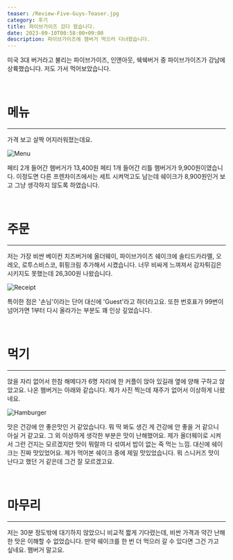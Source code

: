 ```yaml
---
teaser: /Review-Five-Guys-Teaser.jpg
category: 후기
title: 파이브가이즈 갔다 왔습니다.
date: 2023-09-10T00:58:00+09:00
description: 파이브가이즈에 햄버거 먹으러 다녀왔습니다.
---
```


미국 3대 버거라고 불리는 파이브가이즈, 인앤아웃, 쉑쉑버거 중 파이브가이즈가 강남에 상륙했습니다. 저도 가서 먹어보았습니다.

<br />

# 메뉴

---

가격 보고 살짝 어지러워졌는데요.

![Menu](/Review-Five-Guys-Menu.jpg)

페티 2개 들어간 햄버거가 13,400원 페티 1개 들어간 리틀 햄버거가 9,900원이였습니다. 이정도면 다른 프렌차이즈에서는 세트 시켜먹고도 남는데 쉐이크가 8,900원인거 보고 그냥 생각하지 않도록 하였습니다.

<br />

# 주문

---

저는 가장 비싼 베이컨 치즈버거에 올더웨이, 파이브가이즈 쉐이크에 솔티드카라멜, 오레오, 로투스비스코, 휘핑크림 추가해서 시켰습니다. 너무 비싸게 느껴져서 감자튀김은 시키지도 못했는데 26,300원 나왔습니다.

![Receipt](/Review-Five-Guys-Receipt.jpg)

특이한 점은 '손님'이라는 단어 대신에 'Guest'라고 하더라고요. 또한 번호표가 99번이 넘어가면 1부터 다시 올라가는 부분도 꽤 인상 깊었습니다.

<br />

# 먹기

---

앉을 자리 없어서 한참 해메다가 6명 자리에 한 커플이 앉아 있길래 옆에 양해 구하고 앉았고요. 나온 햄버거는 아래와 같습니다. 제가 사진 찍는데 재주가 없어서 이상하게 나왔네요.

![Hamburger](/Review-Five-Guys-Hamburger.jpg)

맛은 건강에 안 좋은맛인 거 같았습니다. 뭐 딱 봐도 생긴 게 건강에 안 좋을 거 같으니 아실 거 같고요. 그 외 이상하게 생각한 부분은 맛이 난해했어요. 제가 올더웨이로 시켜서 그런 건지는 모르겠지만 맛이 뭐랄까 다 섞여서 밥이 없는 죽 먹는 느낌. 대신에 쉐이크는 진짜 맛있었어요. 제가 먹어본 쉐이크 중에 제일 맛있었습니다. 뭐 스니커즈 맛이 난다고 했던 거 같은데 그건 잘 모르겠고요.

<br />

# 마무리

---

저는 30분 정도밖에 대기하지 않았으니 비교적 짧게 기다렸는데, 비싼 가격과 약간 난해한 맛은 이해할 수 없었습니다. 만약 쉐이크를 한 번 더 먹으러 갈 수 있다면 그건 가고 싶네요. 햄버거 말고요.